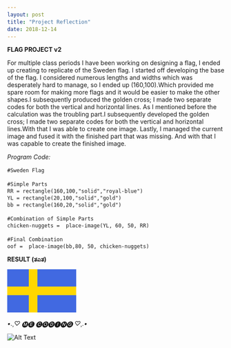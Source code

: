 ```yaml
---
layout: post
title: "Project Reflection"
date: 2018-12-14
---
```

<b> FLAG PROJECT v2 </b>

For multiple class periods I have been working on designing a flag, I ended up creating to replicate of the Sweden flag. I started off developing the base of the flag. I considered numerous lengths and widths which was desperately hard to manage, so I ended up (160,100).Which provided me spare room for making more flags and it would be easier to make the other shapes.I subsequently produced the golden cross; I made two separate codes for both the vertical and horizontal lines. As I mentioned before the calculation was the troubling part.I subsequently developed the golden cross; I made two separate codes for both the vertical and horizontal lines.With that I was able to create one image. Lastly, I managed the current image and fused it with the finished part that was missing. And with that I was capable to create the finished image.

<i> Program Code: </i>

```
#Sweden Flag

#Simple Parts 
RR = rectangle(160,100,"solid","royal-blue")
YL = rectangle(20,100,"solid","gold")
bb = rectangle(160,20,"solid","gold")

#Combination of Simple Parts 
chicken-nuggets =  place-image(YL, 60, 50, RR)

#Final Combination 
oof =  place-image(bb,80, 50, chicken-nuggets)

```
<b> RESULT (ತಎತ) </b>

![Github Logo](/images/jojo.png)

*•.¸♡ 🅜🅔 🅒🅞🅓🅘🅝🅖 ♡¸.•*

![Alt Text](https://memestatic.fjcdn.com/gifs/Anime_7beebb_6217729.gif)

